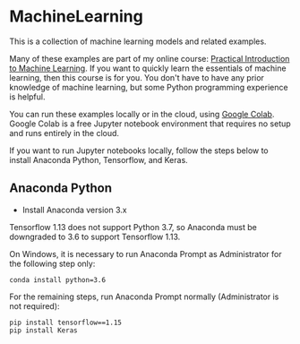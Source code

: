 # MachineLearning
This is a collection of machine learning models and related examples.

Many of these examples are part of my online course: [Practical Introduction to Machine Learning](https://www.udemy.com/course/practical-machine-learning/?referralCode=83919AF0BC008618E4EE). If you want to quickly learn the essentials of machine learning, then this course is for you. You don't have to have any prior knowledge of machine learning, but some Python programming experience is helpful.

You can run these examples locally or in the cloud, using [Google Colab](https://colab.research.google.com/notebooks/welcome.ipynb). Google Colab is a free Jupyter notebook environment that requires no setup and runs entirely in the cloud.

If you want to run Jupyter notebooks locally, follow the steps below to install Anaconda Python, Tensorflow, and Keras.

## Anaconda Python

* Install Anaconda version 3.x

Tensorflow 1.13 does not support Python 3.7, so Anaconda must be downgraded to 3.6 to support Tensorflow 1.13.

On Windows, it is necessary to run Anaconda Prompt as Administrator for the following step only:

```
conda install python=3.6
```

For the remaining steps, run Anaconda Prompt normally (Administrator is not required):

```
pip install tensorflow==1.15
pip install Keras
```
